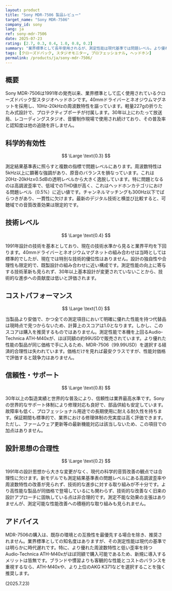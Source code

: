 ```yaml
---
layout: product
title: "Sony MDR-7506 製品レビュー"
target_name: "Sony MDR-7506"
company_id: sony
lang: ja
ref: sony-mdr-7506
date: 2025-07-23
rating: [2.7, 0.3, 0.4, 1.0, 0.8, 0.2]
summary: "業界標準として長年使用されるが、測定性能は現代基準では問題レベル。より優れた性能を持つ競合製品が同価格帯に存在するため、コスト競争力は失われている。"
tags: [クローズドバック, スタジオモニター, プロフェッショナル, ヘッドホン]
permalink: /products/ja/sony-mdr-7506/
---
```

## 概要

Sony MDR-7506は1991年の発売以来、業界標準として広く使用されているクローズドバック型スタジオヘッドホンです。40mmドライバーとネオジウムマグネットを採用し、10Hz-20kHzの周波数特性を謳っています。軽量227gの折りたたみ式設計で、プロテクティブポーチが付属します。30年以上にわたって放送局、レコーディングスタジオ、音響制作現場で使用され続けており、その普及率と認知度は他の追随を許しません。

## 科学的有効性

$$ \Large \text{0.3} $$

測定結果基準表に照らすと複数の指標で問題レベルにあります。周波数特性は5kHz以上に顕著な強調があり、原音のバランスを損なっています。これは20Hz-20kHz±0.5dBの透明レベルから大きく逸脱しています。特に問題となるのは高調波歪率で、低域でのTHD値が高く、これはヘッドホンカテゴリにおける問題レベル（0.5%）に近い値です。チャンネルマッチングも300Hz以下でばらつきがあり、一貫性に欠けます。最新のデジタル技術と横並び比較すると、可聴域での音質改善効果は限定的です。

## 技術レベル

$$ \Large \text{0.4} $$

1991年設計の技術を基本としており、現在の技術水準から見ると業界平均を下回ります。40mmドライバーとネオジウムマグネットの組み合わせは当時としては標準的でしたが、現在では特別な技術的優位性はありません。設計の独自性や合理性も限定的で、既製設計の組み合わせに近い構成です。測定性能の向上に寄与する技術革新も見られず、30年以上基本設計が変更されていないことから、技術的な進歩への貢献度は低いと評価されます。

## コストパフォーマンス

$$ \Large \text{1.0} $$

当製品より安価で、かつ全ての測定項目において明確に優れた性能を持つ代替品は現時点で見つからないため、計算上のスコアは1.0となります。しかし、このスコアは購入を推奨するものではありません。測定性能で本機を上回るAudio-Technica ATH-M40xが、ほぼ同額の約99USDで販売されています。より優れた性能の製品が同じ価格で手に入るため、MDR-7506（99.99USD）を選択する経済的合理性は失われています。価格だけを見れば最安クラスですが、性能対価格で評価すると競争力はありません。

## 信頼性・サポート

$$ \Large \text{0.8} $$

30年以上の製造実績と世界的な普及により、信頼性は業界最高水準です。Sonyの世界的なサポート体制により修理対応も良好で、部品供給も安定しています。故障率も低く、プロフェッショナル用途での長期使用に耐える耐久性を持ちます。保証期間も標準的で、業界における修理体制の充実度は高く評価できます。ただし、ファームウェア更新等の最新機能対応は該当しないため、この項目での加点はありません。

## 設計思想の合理性

$$ \Large \text{0.2} $$

1991年の設計思想から大きな変更がなく、現代の科学的音質改善の観点では合理性に欠けます。新モデルでも測定結果基準表の問題レベルにある高調波歪率や周波数特性の改善が見られず、技術的な進歩に対する取り組みが不十分です。より高性能な製品が同価格で登場しているにも関わらず、技術的な改善なく旧来の設計アプローチに固執している点は非合理的です。測定不能な効果の主張はありませんが、測定可能な性能改善への積極的な取り組みも見られません。

## アドバイス

MDR-7506の購入は、既存の環境との互換性を最優先する場合を除き、推奨されません。業界標準としての知名度はありますが、その測定性能は現代の基準では明らかに時代遅れです。特に、より優れた周波数特性と低い歪率を持つAudio-Technica ATH-M40xがほぼ同額で購入可能であるため、新規に導入するメリットは皆無です。ブランドや慣習よりも客観的な性能とコストのバランスを重視するなら、ATH-M40xや、より上位のAKG K371などを選択することを強く推奨します。

(2025.7.23)
